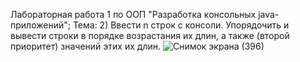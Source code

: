 Лабораторная работа 1 по ООП "Разработка консольных java-приложений";
Тема:
2) Ввести n строк с консоли. Упорядочить и вывести строки в порядке возрастания их длин, а также (второй приоритет) значений этих их длин.
![Снимок экрана (396)](https://github.com/Forestjaba/OOP_Lab1/assets/125629240/67835bfb-8a34-48d7-8639-4d4045bf6f84)
